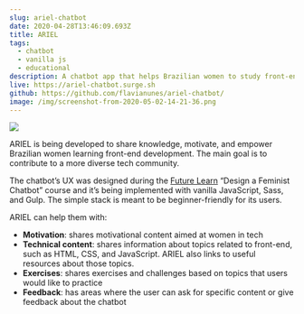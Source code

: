 ```yaml
---
slug: ariel-chatbot
date: 2020-04-28T13:46:09.693Z
title: ARIEL
tags:
  - chatbot
  - vanilla js
  - educational
description: A chatbot app that helps Brazilian women to study front-end development
live: https://ariel-chatbot.surge.sh
github: https://github.com/flavianunes/ariel-chatbot/
image: /img/screenshot-from-2020-05-02-14-21-36.png
---
```

![ ](/img/screenshot-from-2020-05-02-14-21-36.png " ")

ARIEL is being developed to share knowledge, motivate, and empower Brazilian women learning front-end development. The main goal is to contribute to a more diverse tech community.

The chatbot’s UX was designed during the [Future Learn](https://www.futurelearn.com/) “Design a Feminist Chatbot” course and it’s being implemented with vanilla JavaScript, Sass, and Gulp. The simple stack is meant to be beginner-friendly for its users.

ARIEL can help them with:

* <strong>Motivation</strong>: shares motivational content aimed at women in tech
* <strong>Technical content</strong>: shares information about topics related to front-end, such as HTML, CSS, and JavaScript. ARIEL also links to useful resources about those topics.
* <strong>Exercises</strong>: shares exercises and challenges based on topics that users would like to practice
* <strong>Feedback</strong>: has areas where the user can ask for specific content or give feedback about the chatbot